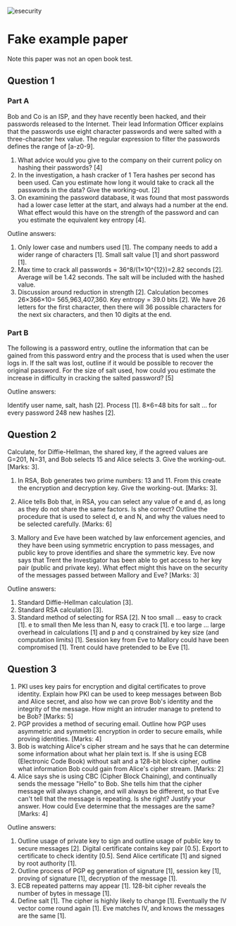 ![esecurity](https://raw.githubusercontent.com/billbuchanan/esecurity/master/z_associated/esecurity_graphics.jpg)

# Fake example paper
Note this paper was not an open book test.

## Question 1

### Part A

Bob and Co is an ISP, and they have recently been hacked, and their passwords released to the Internet. Their lead Information Officer explains that the passwords use eight character passwords and were salted with a three-character hex value. The regular expression to filter the passwords defines the range of [a-z0-9].

1. What advice would you give to the company on their current policy on hashing their passwords? [4]
2. In the investigation, a hash cracker of 1 Tera hashes per second has been used. Can you estimate how long it would take to crack all the passwords in the data? Give the working-out. [2]
3. On examining the password database, it was found that most passwords had a lower case letter at the start, and always had a number at the end. What effect would this have on the strength of the password and can you estimate the equivalent key entropy [4].

Outline answers:

1. Only lower case and numbers used [1]. The company needs to add a wider range of characters [1]. Small salt value [1] and short password [1].
2. Max time to crack all passwords = 36^8/(1×10^{12})=2.82 seconds [2]. Average will be 1.42 seconds. The salt will be included with the hashed value.
3. Discussion around reduction in strength [2]. Calculation becomes 26×366×10= 565,963,407,360. Key entropy = 39.0 bits [2]. We have 26 letters for the first character, then there will 36 possible characters for the next six characters, and then 10 digits at the end.

### Part B

The following is a password entry, outline the information that can be gained from this password entry and the process that is used when the user logs in. If the salt was lost, outline if it would be possible to recover the original password. For the size of salt used, how could you estimate the increase in difficulty in cracking the salted password? [5]

Outline answers:

Identify user name, salt, hash [2]. Process [1]. 8×6=48 bits for salt … for every password 248 new hashes [2].

## Question 2

Calculate, for Diffie-Hellman, the shared key, if the agreed values are G=201, N=31, and Bob selects 15 and Alice selects 3. Give the working-out. [Marks: 3].

1. In RSA, Bob generates two prime numbers: 13 and 11. From this create the encryption and decryption key. Give the working-out. [Marks: 3].

2. Alice tells Bob that, in RSA, you can select any value of e and d, as long as they do not share the same factors. Is she correct? Outline the procedure that is used to select d, e and N, and why the values need to be selected carefully. [Marks: 6]

3. Mallory and Eve have been watched by law enforcement agencies, and they have been using symmetric encryption to pass messages, and public key to prove identifies and share the symmetric key. Eve now says that Trent the Investigator has been able to get access to her key pair (public and private key). What effect might this have on the security of the messages passed between Mallory and Eve? [Marks: 3]

Outline answers:

1. Standard Diffie-Hellman calculation [3].
2. Standard RSA calculation [3].
3. Standard method of selecting for RSA [2]. N too small ... easy to crack [1]. e to small then Me less than N, easy to crack [1]. e too large … large overhead in calculations [1] and p and q constrained by key size (and computation limits) [1]. Session key from Eve to Mallory could have been compromised [1]. Trent could have pretended to be Eve [1].

## Question 3

1. PKI uses key pairs for encryption and digital certificates to prove identity. Explain how PKI can be used to keep messages between Bob and Alice secret, and also how we can prove Bob's identity and the integrity of the message. How might an intruder manage to pretend to be Bob? [Marks: 5]
2. PGP provides a method of securing email. Outline how PGP uses asymmetric and symmetric encryption in order to secure emails, while proving identities. [Marks: 4]
3. Bob is watching Alice's cipher stream and he says that he can determine some information about what her plain text is. If she is using ECB (Electronic Code Book) without salt and a 128-bit block cipher, outline what information Bob could gain from Alice's cipher stream. [Marks: 2]
4. Alice says she is using CBC (Cipher Block Chaining), and continually sends the message "Hello" to Bob. She tells him that the cipher message will always change, and will always be different, so that Eve can't tell that the message is repeating. Is she right? Justify your answer. How could Eve determine that the messages are the same? [Marks: 4]

Outline answers:

1. Outline usage of private key to sign and outline usage of public key to secure messages [2]. Digital certificate contains key pair [0.5]. Export to certificate to check identity [0.5]. Send Alice certificate [1] and signed by root authority [1].
2. Outline process of PGP eg generation of signature [1], session key [1], proving of signature [1], decryption of the message [1].
3. ECB repeated patterns may appear [1]. 128-bit cipher reveals the number of bytes in message [1].
4. Define salt [1]. The cipher is highly likely to change [1]. Eventually the IV vector come round again [1]. Eve matches IV, and knows the messages are the same [1].
